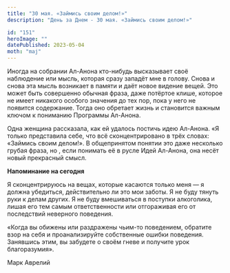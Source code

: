 ```yaml
---
title: "30 мая. «Займись своим делом!»"
description: "День за Днем - 30 мая. «Займись своим делом!»"

id: "151"
heroImage: ""
datePublished: 2023-05-04
moth: "maj"
---
```


Иногда на собрании Ал-Анона кто-нибудь высказывает своё наблюдение или мысль,
которая сразу западёт мне в голову. Снова и снова эта мысль возникает в памяти
и даёт новое видение вещей. Это может быть совершенно обычная фраза, даже
потёртое клише, которое не имеет никакого особого значения до тех пор, пока у
него не появится содержание. Тогда оно обретает жизнь и становится важным
ключом к пониманию Программы Ал-Анона.

Одна женщина рассказала, как ей удалось постичь идею Ал-Анона. «Я только
представила себе, что всё сконцентрировано в трёх словах: «Займись своим
делом!». В общепринятом понятии это даже несколько грубая фраза, но , если
понимать её в русле Идей Ал-Анона, она несёт новый прекрасный смысл.

**Напоминание на сегодня**

Я сконцентрируюсь на вещах, которые касаются только меня — я должна убедиться,
действительно ли это мои заботы. Я не буду тянуть руки к делам других. Я не
буду вмешиваться в поступки алкоголика, лишая его тем самым ответственности
или отгораживая его от последствий неверного поведения.

«Когда вы обижены или раздражены чьим-то поведением, обратите взор на себя и
проанализируйте собственные ошибки поведения. Занявшись этим, вы забудете о
своём гневе и получите урок благоразумия».

Марк Аврелий
